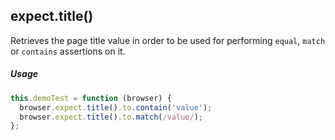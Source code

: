 ## expect.title()

<div class="apimethod">

Retrieves the page title value in order to be used for performing `equal`, `match` or `contains` assertions on it.

##### Usage

```js
this.demoTest = function (browser) {
  browser.expect.title().to.contain('value');
  browser.expect.title().to.match(/value/);
};
```

</div>
